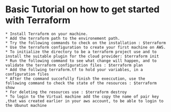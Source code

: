 # Basic Tutorial on how to get started with Terraform

	* Install Terraform on your machine.
	* Add the terraform path to the environement path.
	* Try the following commands to check on the installation : $terraform
	* Use the terraform configuration to create your first machine on AWS.
	* To initialize the directory to be a terraform project use and to install the suitable plugin for the cloud provider: $terraform init
	* Run the following command to see what change will happen, and to validate the terraform configuration files : $terraform plan
	* Add the follwing terraform.tf to hold your variables, in a configuration files
	* After the command succefully finish the execcution, use the following command to check the state of the resources : $terraform show
	* For deleting the resources use : $terraform destroy
	* To login to the Virtual machine add the copy the name of pair key ,that was created earlier in your aws account, to be able to login to the Ubunut machine
	
	